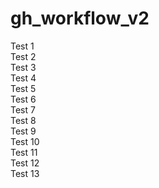 # gh_workflow_v2
Test 1   
Test 2   
Test 3   
Test 4  
Test 5  
Test 6  
Test 7   
Test 8  
Test 9   
Test 10   
Test 11   
Test 12   
Test 13